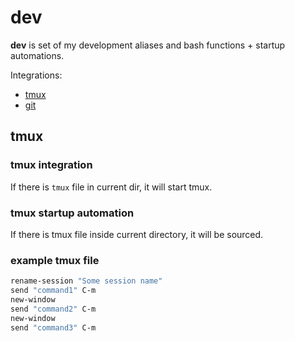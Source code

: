 # dev

**dev** is set of my development aliases and bash functions + startup automations. 

Integrations: 

* [tmux](#tmux)
* [git](#git)

## tmux

### tmux integration

If there is ``tmux`` file in current dir, it will start tmux. 

### tmux startup automation

If there is tmux file inside current directory, it will be sourced. 

### example tmux file

``` bash
rename-session "Some session name"
send "command1" C-m
new-window
send "command2" C-m
new-window
send "command3" C-m
```
